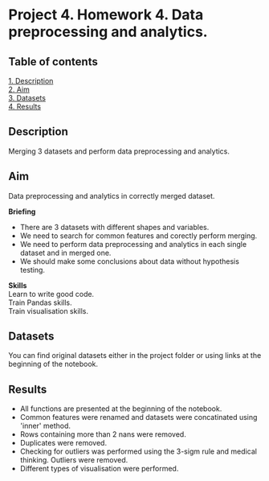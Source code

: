 # Project 4. Homework 4. Data preprocessing and analytics.

## Table of contents
[1. Description](https://github.com/ekaterinatao/Tutorial_projects/tree/main/project_4#description)   
[2. Aim](https://github.com/ekaterinatao/Tutorial_projects/tree/main/project_4#aim)  
[3. Datasets](https://github.com/ekaterinatao/Tutorial_projects/tree/main/project_4#datasets)  
[4. Results](https://github.com/ekaterinatao/Tutorial_projects/tree/main/project_4#results)  

## Description
Merging 3 datasets and perform data preprocessing and analytics.

## Aim
Data preprocessing and analytics in correctly merged dataset.

**Briefing**  
- There are 3 datasets with different shapes and variables.
- We need to search for common features and corectly perform merging.
- We need to perform data preprocessing and analytics in each single dataset and in merged one.
- We should make some conclusions about data without hypothesis testing.

**Skills**  
Learn to write good code.  
Train Pandas skills.  
Train visualisation skills.

## Datasets
You can find original datasets either in the project folder or using links at the beginning of the notebook.

## Results
- All functions are presented at the beginning of the notebook.
- Common features were renamed and datasets were concatinated using 'inner' method.
- Rows containing more than 2 nans were removed.
- Duplicates were removed.
- Checking for outliers was performed using the 3-sigm rule and medical thinking. Outliers were removed.
- Different types of visualisation were performed.